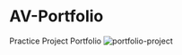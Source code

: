 # AV-Portfolio
Practice Project Portfolio
![portfolio-project](https://github.com/Amrita-V/AV-Portfolio/assets/119658333/a1c11410-2f03-4ece-a081-bd3b2d928d33)
